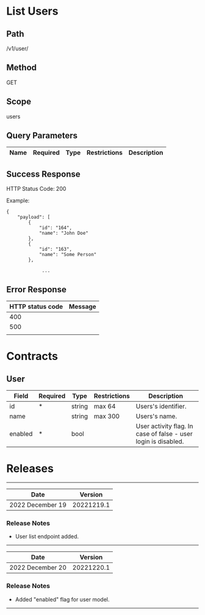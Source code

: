 # List Users

## Path
/v1/user/

## Method

GET

## Scope
users

## Query Parameters
| Name | Required | Type | Restrictions | Description |
|--|--|--|--|--|

## Success Response

HTTP Status Code: 200

Example:
```
{
    "payload": [
        {
            "id": "164",
            "name": "John Doe"
        },
        {
            "id": "163",
            "name": "Some Person"
        },
      
             ...
```

## Error Response


| HTTP status code | Message |
|--|--|
| 400 |  |
| 500 |  |
|  |  |


# Contracts
## User
| Field | Required | Type | Restrictions | Description |
|--|--|--|--|--|
| id | * | string | max 64 | Users's identifier. |
| name |  | string | max 300 | Users's name. |
| enabled | * | bool | | User activity flag. In case of false - user login is disabled. |

# Releases
-------------------------------
| Date | Version |
|--|--|
| 2022 December 19 | 20221219.1 |
### Release Notes
* User list endpoint added.
-------------------------------
| Date | Version |
|--|--|
| 2022 December 20 | 20221220.1 |
### Release Notes
* Added "enabled" flag for user model.
-------------------------------

